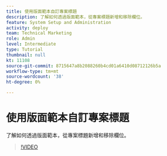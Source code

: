 ```yaml
---
title: 使用版面範本自訂專案標題
description: 了解如何透過版面範本，從專案標題新增和移除欄位。
feature: System Setup and Administration
activity: deploy
team: Technical Marketing
role: Admin
level: Intermediate
type: Tutorial
thumbnail: null
kt: 11108
source-git-commit: 8715647a8b2088260b4cd01a6410d08712126b5a
workflow-type: tm+mt
source-wordcount: '38'
ht-degree: 0%

---
```


# 使用版面範本自訂專案標題

了解如何透過版面範本，從專案標題新增和移除欄位。

>[!VIDEO](https://video.tv.adobe.com/v/3409081)
